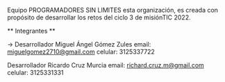 Equipo PROGRAMADORES SIN LIMITES 
esta organización, es creada con propósito de desarrollar los retos del ciclo 3 de misiónTIC 2022.

** Integrantes **

-> Desarrollador 
Miguel Ángel Gómez Zules 
email: miguelgomez2710@gmail.com
celular: 3125337722



Desarrollador 
Ricardo  Cruz  Murcia 
email: richard.cruz.m@gmail.com
celular: 3125331331
